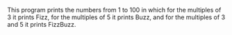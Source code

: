 This program prints the numbers from 1 to 100 in which for the multiples of 3 it prints Fizz, for the multiples of 5 it prints Buzz, and for the multiples of 3 and 5 it prints FizzBuzz.
